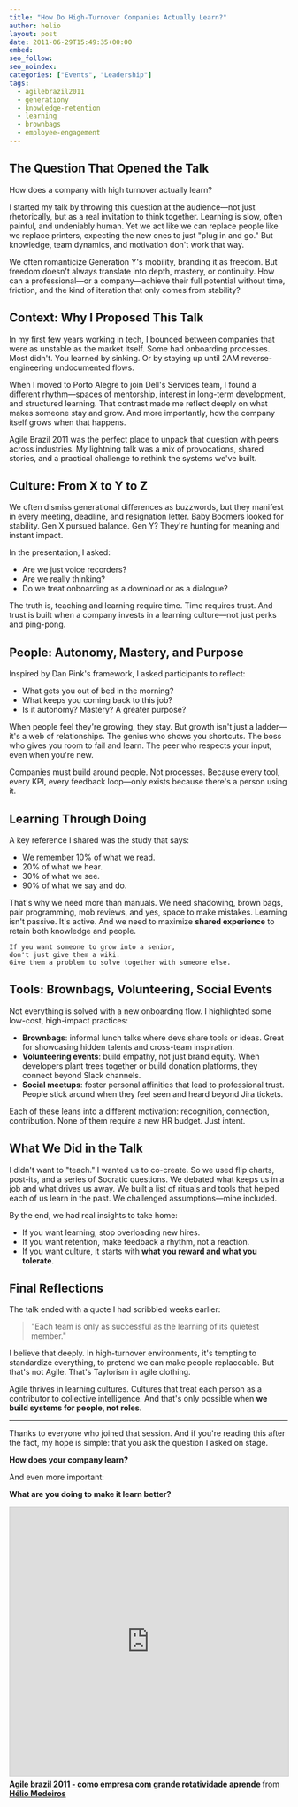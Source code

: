 ```yaml
---
title: "How Do High-Turnover Companies Actually Learn?"
author: helio
layout: post
date: 2011-06-29T15:49:35+00:00
embed:
seo_follow:
seo_noindex:
categories: ["Events", "Leadership"]
tags:
  - agilebrazil2011
  - generationy
  - knowledge-retention
  - learning
  - brownbags
  - employee-engagement
---
```


## The Question That Opened the Talk

How does a company with high turnover actually learn?

I started my talk by throwing this question at the audience—not just rhetorically, but as a real invitation to think together. Learning is slow, often painful, and undeniably human. Yet we act like we can replace people like we replace printers, expecting the new ones to just "plug in and go." But knowledge, team dynamics, and motivation don't work that way.

We often romanticize Generation Y's mobility, branding it as freedom. But freedom doesn't always translate into depth, mastery, or continuity. How can a professional—or a company—achieve their full potential without time, friction, and the kind of iteration that only comes from stability?

## Context: Why I Proposed This Talk

In my first few years working in tech, I bounced between companies that were as unstable as the market itself. Some had onboarding processes. Most didn't. You learned by sinking. Or by staying up until 2AM reverse-engineering undocumented flows.

When I moved to Porto Alegre to join Dell's Services team, I found a different rhythm—spaces of mentorship, interest in long-term development, and structured learning. That contrast made me reflect deeply on what makes someone stay and grow. And more importantly, how the company itself grows when that happens.

Agile Brazil 2011 was the perfect place to unpack that question with peers across industries. My lightning talk was a mix of provocations, shared stories, and a practical challenge to rethink the systems we've built.

## Culture: From X to Y to Z

We often dismiss generational differences as buzzwords, but they manifest in every meeting, deadline, and resignation letter. Baby Boomers looked for stability. Gen X pursued balance. Gen Y? They're hunting for meaning and instant impact.

In the presentation, I asked:

- Are we just voice recorders?
- Are we really thinking?
- Do we treat onboarding as a download or as a dialogue?

The truth is, teaching and learning require time. Time requires trust. And trust is built when a company invests in a learning culture—not just perks and ping-pong.

## People: Autonomy, Mastery, and Purpose

Inspired by Dan Pink's framework, I asked participants to reflect:

- What gets you out of bed in the morning?
- What keeps you coming back to this job?
- Is it autonomy? Mastery? A greater purpose?

When people feel they're growing, they stay. But growth isn't just a ladder—it's a web of relationships. The genius who shows you shortcuts. The boss who gives you room to fail and learn. The peer who respects your input, even when you're new.

Companies must build around people. Not processes. Because every tool, every KPI, every feedback loop—only exists because there's a person using it.

## Learning Through Doing

A key reference I shared was the study that says:

- We remember 10% of what we read.
- 20% of what we hear.
- 30% of what we see.
- 90% of what we say and do.

That's why we need more than manuals. We need shadowing, brown bags, pair programming, mob reviews, and yes, space to make mistakes. Learning isn't passive. It's active. And we need to maximize **shared experience** to retain both knowledge and people.

```text
If you want someone to grow into a senior,
don't just give them a wiki.
Give them a problem to solve together with someone else.
```

## Tools: Brownbags, Volunteering, Social Events

Not everything is solved with a new onboarding flow. I highlighted some low-cost, high-impact practices:

- **Brownbags**: informal lunch talks where devs share tools or ideas. Great for showcasing hidden talents and cross-team inspiration.
- **Volunteering events**: build empathy, not just brand equity. When developers plant trees together or build donation platforms, they connect beyond Slack channels.
- **Social meetups**: foster personal affinities that lead to professional trust. People stick around when they feel seen and heard beyond Jira tickets.

Each of these leans into a different motivation: recognition, connection, contribution. None of them require a new HR budget. Just intent.

## What We Did in the Talk

I didn't want to "teach." I wanted us to co-create. So we used flip charts, post-its, and a series of Socratic questions. We debated what keeps us in a job and what drives us away. We built a list of rituals and tools that helped each of us learn in the past. We challenged assumptions—mine included.

By the end, we had real insights to take home:

- If you want learning, stop overloading new hires.
- If you want retention, make feedback a rhythm, not a reaction.
- If you want culture, it starts with **what you reward and what you tolerate**.

## Final Reflections

The talk ended with a quote I had scribbled weeks earlier:

> "Each team is only as successful as the learning of its quietest member."

I believe that deeply. In high-turnover environments, it's tempting to standardize everything, to pretend we can make people replaceable. But that's not Agile. That's Taylorism in agile clothing.

Agile thrives in learning cultures. Cultures that treat each person as a contributor to collective intelligence. And that's only possible when **we build systems for people, not roles**.

---

Thanks to everyone who joined that session. And if you're reading this after the fact, my hope is simple: that you ask the question I asked on stage.

**How does your company learn?**

And even more important:

**What are you doing to make it learn better?**

<iframe src="https://www.slideshare.net/slideshow/embed_code/key/dKreN7cgKMrOsQ?startSlide=1" width="597" height="486" frameborder="0" marginwidth="0" marginheight="0" scrolling="no" style="border:1px solid #CCC; border-width:1px; margin-bottom:5px;max-width: 100%;" allowfullscreen></iframe> <div style="margin-bottom:5px"><strong> <a href="https://www.slideshare.net/slideshow/agile-brazil-2011-como-empresa-com-grande-rotatividade-aprende/8467543" title="Agile brazil 2011 - como empresa com grande rotatividade aprende" target="_blank">Agile brazil 2011 - como empresa com grande rotatividade aprende</a> </strong> from <strong> <a href="https://www.slideshare.net/heliomedeiros" target="_blank">Hélio Medeiros</a> </strong></div>
